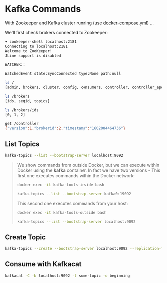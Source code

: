 # Kafka Commands

With Zookeeper and Kafka cluster running (use [docker-compose.yml](../kafka/docker/docker-compose.yml)) ...

We'll first check brokers connected to Zookeeper:
```bash
➜ zookeeper-shell localhost:2181
Connecting to localhost:2181
Welcome to ZooKeeper!
JLine support is disabled

WATCHER::

WatchedEvent state:SyncConnected type:None path:null

ls /
[admin, brokers, cluster, config, consumers, controller, controller_epoch, isr_change_notification, latest_producer_id_block, log_dir_event_notification, zookeeper]

ls /brokers
[ids, seqid, topics]

ls /brokers/ids
[0, 1, 2]

get /controller
{"version":1,"brokerid":2,"timestamp":"1602004464736"}
```

## List Topics

```bash
kafka-topics --list --bootstrap-server localhost:9092
```

> We show commands from outside Docker, but we can execute within Docker using the **kafka** container.
> In fact we have two versions - This first one executes commands within the Docker network:
> ```bash
> docker exec -it kafka-tools-inside bash
> 
> kafka-topics --list --bootstrap-server kafka0:19092
> ```
> This second one executes commands from your host:
> ```bash
> docker exec -it kafka-tools-outside bash
> 
> kafka-topics --list --bootstrap-server localhost:9092
> ```

## Create Topic

```bash
kafka-topics --create --bootstrap-server localhost:9092 --replication-factor 3 --partitions 3 --topic invoice
```

## Consume with Kafkacat

```bash
kafkacat -C -b localhost:9092 -t some-topic -o beginning
```